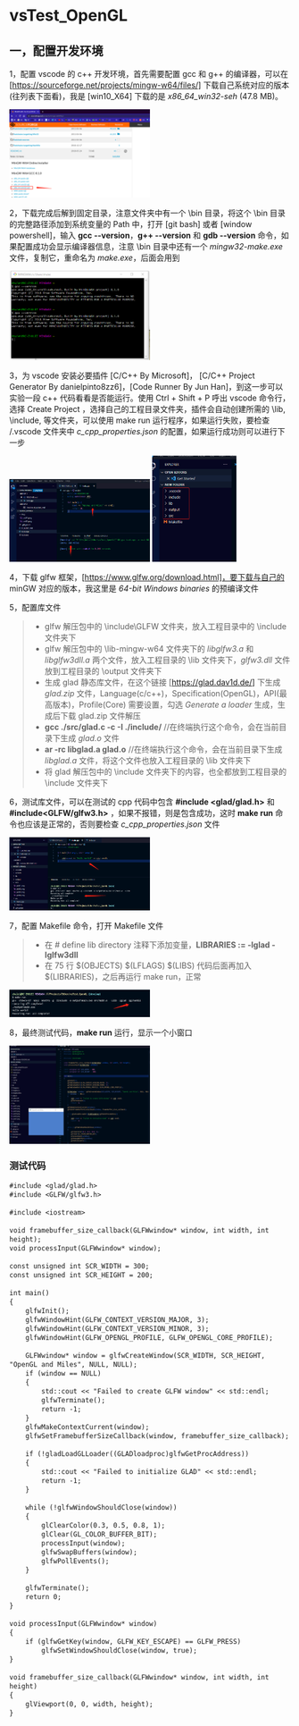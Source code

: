 # vsTest_OpenGL
## 一，配置开发环境
1，配置 vscode 的 c++ 开发环境，首先需要配置 gcc 和 g++ 的编译器，可以在 [https://sourceforge.net/projects/mingw-w64/files/] 下载自己系统对应的版本(往列表下面看)，我是 [win10_X64] 下载的是 *x86_64_win32-seh* (47.8 MB)。

<img src="./Pics/pic01.png" width = 50%>


2，下载完成后解到固定目录，注意文件夹中有一个 \bin 目录，将这个 \bin 目录的完整路径添加到系统变量的 Path 中，打开 [git bash] 或者 [window powershell]，输入 **gcc --version**，**g++ --version** 和 **gdb --version** 命令，如果配置成功会显示编译器信息，注意 \bin 目录中还有一个 *mingw32-make.exe* 文件，复制它，重命名为 *make.exe*，后面会用到

<img src="./Pics/pic02.png" width = 50%>

3，为 vscode 安装必要插件 [C/C++ By Microsoft]， [C/C++ Project Generator By danielpinto8zz6]，[Code Runner By Jun Han]，到这一步可以实验一段 c++ 代码看看是否能运行。使用 Ctrl + Shift + P 呼出 vscode 命令行，选择 Create Project ，选择自己的工程目录文件夹，插件会自动创建所需的 \lib, \include, 等文件夹，可以使用 make run 运行程序，如果运行失败，要检查 /.vscode 文件夹中 *c_cpp_properties.json* 的配置，如果运行成功则可以进行下一步

<img src="./Pics/pic03.png" width = 50%>

<img src="./Pics/pic04.png" width = 30%>

4，下载 glfw 框架，[https://www.glfw.org/download.html]，要下载与自己的 minGW 对应的版本，我这里是 *64-bit Windows binaries* 的预编译文件


5，配置库文件
>* glfw 解压包中的 \include\GLFW 文件夹，放入工程目录中的 \include 文件夹下
>* glfw 解压包中的 \lib-mingw-w64 文件夹下的 *libglfw3.a* 和 *libglfw3dll.a* 两个文件，放入工程目录的 \lib 文件夹下，*glfw3.dll* 文件放到工程目录的 \output 文件夹下
>* 生成 glad 静态库文件，在这个链接 [https://glad.dav1d.de/] 下生成 *glad.zip* 文件，Language(c/c++)，Specification(OpenGL)，API(最高版本)，Profile(Core) 需要设置，勾选 *Generate a loader* 生成，生成后下载 glad.zip 文件解压
>* **gcc ./src/glad.c -c -I ./include/** //在终端执行这个命令，会在当前目录下生成 *glad.o* 文件
>* **ar -rc libglad.a glad.o** //在终端执行这个命令，会在当前目录下生成 *libglad.a* 文件，将这个文件也放入工程目录的 \lib 文件夹下
>* 将 glad 解压包中的 \include 文件夹下的内容，也全都放到工程目录的 \include 文件夹下

6，测试库文件，可以在测试的 cpp 代码中包含 **#include <glad/glad.h>** 和 **#include<GLFW/glfw3.h>** ，如果不报错，则是包含成功，这时 **make run** 命令也应该是正常的，否则要检查 *c_cpp_properties.json* 文件

<img src="./Pics/pic05.png" width = 50%>

7，配置 Makefile 命令，打开 Makefile 文件
>* 在 # define lib directory 注释下添加变量，**LIBRARIES := -lglad -lglfw3dll**
>* 在 75 行  \$(OBJECTS) \$(LFLAGS) \$(LIBS) 代码后面再加入 \$(LIBRARIES)，之后再运行 make run，正常

<img src="./Pics/pic07.png" width = 50%>

8，最终测试代码，**make run** 运行，显示一个小窗口

<img src="./Pics/pic08.png" width = 50%>


### 测试代码
~~~
#include <glad/glad.h>
#include <GLFW/glfw3.h>

#include <iostream>

void framebuffer_size_callback(GLFWwindow* window, int width, int height);
void processInput(GLFWwindow* window);

const unsigned int SCR_WIDTH = 300;
const unsigned int SCR_HEIGHT = 200;

int main()
{
	glfwInit();
	glfwWindowHint(GLFW_CONTEXT_VERSION_MAJOR, 3);
	glfwWindowHint(GLFW_CONTEXT_VERSION_MINOR, 3);
	glfwWindowHint(GLFW_OPENGL_PROFILE, GLFW_OPENGL_CORE_PROFILE);

	GLFWwindow* window = glfwCreateWindow(SCR_WIDTH, SCR_HEIGHT, "OpenGL and Miles", NULL, NULL);
	if (window == NULL)
	{
		std::cout << "Failed to create GLFW window" << std::endl;
		glfwTerminate();
		return -1;
	}
	glfwMakeContextCurrent(window);
	glfwSetFramebufferSizeCallback(window, framebuffer_size_callback);

	if (!gladLoadGLLoader((GLADloadproc)glfwGetProcAddress))
	{
		std::cout << "Failed to initialize GLAD" << std::endl;
		return -1;
	}

	while (!glfwWindowShouldClose(window))
	{
		glClearColor(0.3, 0.5, 0.8, 1);
		glClear(GL_COLOR_BUFFER_BIT);
		processInput(window);
		glfwSwapBuffers(window);
		glfwPollEvents();
	}

	glfwTerminate();
	return 0;
}

void processInput(GLFWwindow* window)
{
	if (glfwGetKey(window, GLFW_KEY_ESCAPE) == GLFW_PRESS)
		glfwSetWindowShouldClose(window, true);
}

void framebuffer_size_callback(GLFWwindow* window, int width, int height)
{
	glViewport(0, 0, width, height);
}
~~~


